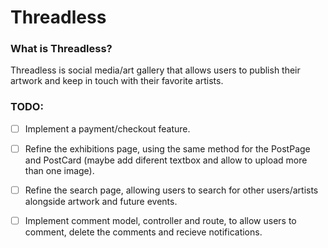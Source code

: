 # Threadless

### What is Threadless?

Threadless is social media/art gallery that allows users to publish their artwork and keep in touch with their favorite artists.

### TODO:

- [ ] Implement a payment/checkout feature.
- [ ] Refine the exhibitions page, using the same method for the PostPage and PostCard (maybe add diferent textbox and allow to upload more than one image).
- [ ] Refine the search page, allowing users to search for other users/artists alongside artwork and future events.

- [ ] Implement comment model, controller and route, to allow users to comment, delete the comments and recieve notifications.
